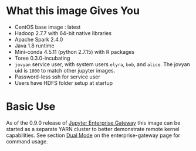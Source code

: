 # What this image Gives You
* CentOS base image : latest
* Hadoop 2.7.7 with 64-bit native libraries
* Apache Spark 2.4.0
* Java 1.8 runtime
* Mini-conda 4.5.11 (python 2.7.15) with R packages
* Toree 0.3.0-incubating
* `jovyan` service user, with system users `elyra`, `bob`, and `alice`.  The jovyan uid is `1000` to match other jupyter
 images.
* Password-less ssh for service user
* Users have HDFS folder setup at startup

# Basic Use
As of the 0.9.0 release of [Jupyter Enterprise Gateway](https://github.com/jupyter/enterprise_gateway/releases)
this image can be started as a separate YARN cluster to better demonstrate remote kernel capabilities.  See section 
[Dual Mode](https://hub.docker.com/r/elyra/enterprise-gateway/#dual_mode) on the enterprise-gateway page for command 
usage.
